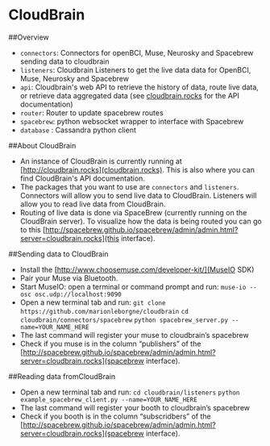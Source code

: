 CloudBrain
==========

##Overview
- `connectors`: Connectors for openBCI, Muse, Neurosky and Spacebrew sending data to cloudbrain
- `listeners`: Cloudbrain Listeners to get the live data data for OpenBCI, Muse, Neurosky and Spacebrew
- `api`: Cloudbrain's web API to retrieve the history of data, route live data, or retrieve data aggregated data (see [cloudbrain.rocks](http://cloudbrain.rocks) for the API documentation)
- `router`: Router to update spacebrew routes
- `spacebrew`: python websocket wrapper to interface with Spacebrew
- `database` : Cassandra python client

##About CloudBrain
- An instance of CloudBrain is currently running at [http://cloudbrain.rocks](cloudbrain.rocks). This is also where you can find CloudBrain's API documentation.
- The packages that you want to use are `connectors` and `listeners`. Connectors will allow you to send live data to CloudBrain. Listeners will allow you to read live data from CloudBrain. 
- Routing of live data is done via SpaceBrew (currently running on the CloudBrain server). To visualize how the data is being routed you can go to this [http://spacebrew.github.io/spacebrew/admin/admin.html?server=cloudbrain.rocks](this interface).

##Sending data to CloudBrain
- Install the [http://www.choosemuse.com/developer-kit/](MuseIO SDK)
- Pair your Muse via Bluetooth.
- Start MuseIO: open a terminal or command prompt and run: `muse-io --osc osc.udp://localhost:9090`
- Open a new terminal tab and run: 
`git clone https://github.com/marionleborgne/cloudbrain`
`cd cloudbrain/connectors/spacebrew`
`python spacebrew_server.py --name=YOUR_NAME_HERE`
- The last command will register your muse to cloudbrain’s spacebrew
- Check if you muse is in the column “publishers” of the [http://spacebrew.github.io/spacebrew/admin/admin.html?server=cloudbrain.rocks](spacebrew interface).


##Reading data fromCloudBrain
- Open a new terminal tab and run:
`cd cloudbrain/listeners`
`python example_spacebrew_client.py --name=YOUR_NAME_HERE`
- The last command will register your booth to cloudbrain’s spacebrew
- Check if you booth is in the column “subscridbers” of the [http://spacebrew.github.io/spacebrew/admin/admin.html?server=cloudbrain.rocks](spacebrew interface).
